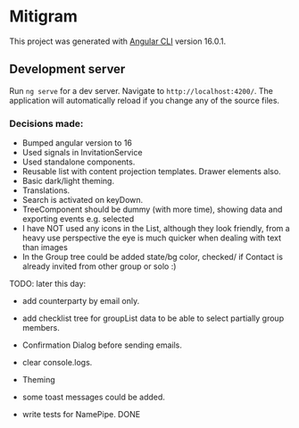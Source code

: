 # Mitigram

This project was generated with [Angular CLI](https://github.com/angular/angular-cli) version 16.0.1.

## Development server

Run `ng serve` for a dev server. Navigate to `http://localhost:4200/`. The application will automatically reload if you change any of the source files.

### Decisions made:

- Bumped angular version to 16
- Used signals in InvitationService
- Used standalone components.
- Reusable list with content projection templates. Drawer elements also.
- Basic dark/light theming.
- Translations.
- Search is activated on keyDown.
- TreeComponent should be dummy (with more time), showing data and exporting events e.g. selected
- I have NOT used any icons in the List, although they look friendly, from a heavy use perspective the eye is much quicker when dealing with text than images
- In the Group tree could be added state/bg color, checked/ if Contact is already invited from other group or solo :)

TODO: later this day:

- add counterparty by email only.
- add checklist tree for groupList data to be able to select partially group members.
- Confirmation Dialog before sending emails.
- clear console.logs.
- Theming
- some toast messages could be added.

- write tests for NamePipe. DONE

